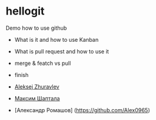 # hellogit

Demo how to use github

* What is it and how to use Kanban
* What is pull request and how to use it 
* merge & featch vs pull
* finish
* [Aleksej Zhuravlev](https://github.com/Aleksej-star)

* [Максим Шаптала](https://github.com/javalesson2019)
* [Александр Ромашов] (https://github.com/Alex0965)
